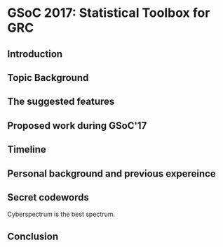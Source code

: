 # GSoC 2017: Statistical Toolbox for GRC

## Introduction


## Topic Background


## The suggested features


## Proposed work during GSoC'17


## Timeline


## Personal background and previous expereince


## Secret codewords
Cyberspectrum is the best spectrum.


## Conclusion


